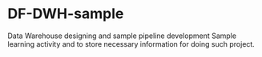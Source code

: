 # DF-DWH-sample
Data Warehouse designing and sample pipeline development
Sample learning activity and to store necessary information for doing such project.
